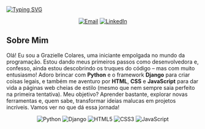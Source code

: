 [![Typing SVG](https://readme-typing-svg.demolab.com/?lines=Olá!+Sou+a+Grazielle!;Explorando+o+mundo+da+programação)](https://git.io/typing-svg)

<p align="center">
  <a href="mailto:graziellecolaress@gmail.com"><img src="https://img.shields.io/badge/Gmail-D14836?style=for-the-badge&logo=gmail&logoColor=white" alt="Email"></a>
  <a href="https://www.linkedin.com/in/seuprojeto"><img src="https://img.shields.io/badge/LinkedIn-0A66C2?style=for-the-badge&logo=linkedin&logoColor=white" alt="LinkedIn"></a>
</p>

## Sobre Mim
Olá! Eu sou a Grazielle Colares, uma iniciante empolgada no mundo da programação. Estou dando meus primeiros passos como desenvolvedora e, confesso, ainda estou descobrindo os truques do código – mas com muito entusiasmo! Adoro brincar com **Python** e o framework **Django** para criar coisas legais, e também me aventuro por **HTML**, **CSS** e **JavaScript** para dar vida a páginas web cheias de estilo (mesmo que nem sempre saia perfeito na primeira tentativa). Meu objetivo? Aprender bastante, explorar novas ferramentas e, quem sabe, transformar ideias malucas em projetos incríveis. Vamos ver no que dá essa jornada!


<p align="center">
  <a><img src="https://img.shields.io/badge/Python-3776AB?style=for-the-badge&logo=python&logoColor=white" alt="Python"></a>
  <a><img src="https://img.shields.io/badge/Django-092E20?style=for-the-badge&logo=django&logoColor=white" alt="Django"></a>
  <a><img src="https://img.shields.io/badge/HTML5-E34F26?style=for-the-badge&logo=html5&logoColor=white" alt="HTML5"></a>
  <a><img src="https://img.shields.io/badge/CSS3-1572B6?style=for-the-badge&logo=css3&logoColor=white" alt="CSS3"></a>
  <a><img src="https://img.shields.io/badge/JavaScript-F7DF1E?style=for-the-badge&logo=javascript&logoColor=black" alt="JavaScript"></a>
</p>

